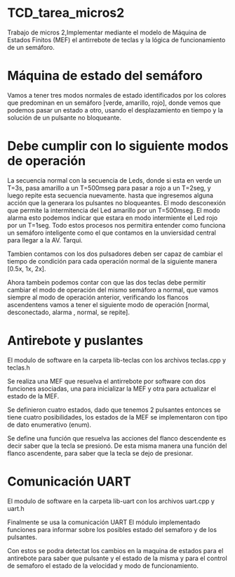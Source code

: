 # TCD_tarea_micros2
Trabajo de micros 2,Implementar mediante el modelo de Máquina de Estados Finitos (MEF) el antirrebote de teclas y la lógica de funcionamiento de un semáforo.

# Máquina de estado del semáforo
  Vamos a tener tres modos normales de estado identificados por los colores que predominan en un semáforo [verde, amarillo, rojo], donde vemos que podemos pasar un estado a otro, usando el desplazamiento en tiempo y la solución de un pulsante no bloqueante.
  # Debe cumplir con lo siguiente modos de operación
La secuencia normal con la secuencia de Leds, donde si esta en verde un T=3s, pasa amarillo a un T=500mseg para pasar a rojo a un T=2seg, y luego repite esta secuencia nuevamente. hasta que ingresemos alguna acción que la generara los pulsantes no bloqueantes.
El modo desconexión que permite la intermitencia del Led amarillo por un T=500mseg.
El modo alarma esto podemos indicar que estara en modo intermiente el Led rojo por un T=1seg.
Todo estos procesos nos permitira entender como funciona un semáforo inteligente como el que contamos en la unviersidad central para llegar a la AV. Tarqui.

Tambien contamos con los dos pulsadores deben ser capaz de cambiar el tiempo de condición para cada operación normal de la siguiente manera [0.5x, 1x, 2x].

Ahora tambein podemos contar con que las dos teclas debe permitir cambiar el modo de operación del mismo semáforo a normal, que vamos siempre al modo de operación anterior, verificando los flancos ascendentens vamos a tener el siguiente modo de operación [normal, desconectado, alarma , normal, se repite].

# Antirebote y puslantes
El modulo de software en la carpeta lib-teclas con los archivos teclas.cpp y teclas.h

Se realiza una MEF que resuelva el antirrebote por software con dos funciones asociadas, una para inicializar la MEF y otra para actualizar el estado de la MEF.

Se definieron cuatro estados, dado que tenemos 2 pulsantes entonces se tiene cuatro posibilidades, los estados de la MEF se implementaron con tipo de dato enumerativo (enum).

Se define una función que resuelva las acciones
del flanco descendente es decir saber que la tecla se presionó. De esta misma manera una función del flanco ascendente, para saber que la tecla se dejo de presionar.

# Comunicación UART
El modulo de software en la carpeta lib-uart con los archivos uart.cpp y uart.h

Finalmente se usa la comunicación UART 
El módulo implementado funciones para informar sobre los posibles estado del semaforo y de los pulsantes.

Con estos se podra detectat los cambios en la maquina de estados para el antirebote para saber que pulsante y el estado de la misma y para el control de semaforo el estado de la velocidad y modo de funcionamiento.
